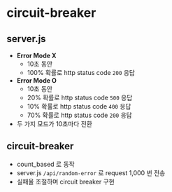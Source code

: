 # circuit-breaker

## server.js

- **Error Mode X**
    - 10초 동안
    - 100% 확률로 http status code `200` 응답
- **Error Mode O**
    - 10초 동안
    - 20% 확률로 http status code `500` 응답
    - 10% 확률로 http status code `400` 응답
    - 70% 확률로 http status code `200` 응답
- 두 가지 모드가 10초마다 전환

## circuit-breaker

- count_based 로 동작
- server.js `/api/random-error` 로 request 1,000 번 전송
- 실패율 조절하며 circuit breaker 구현
